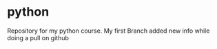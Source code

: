# python 
Repository for my python course.
My first Branch added new info while doing a pull on github